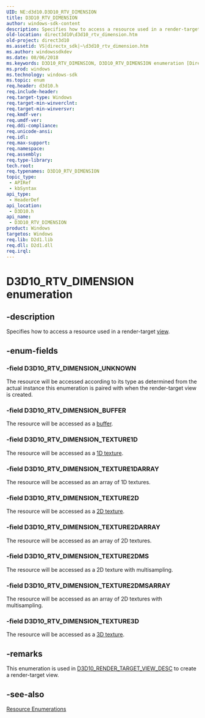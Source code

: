 ```yaml
---
UID: NE:d3d10.D3D10_RTV_DIMENSION
title: D3D10_RTV_DIMENSION
author: windows-sdk-content
description: Specifies how to access a resource used in a render-target view.
old-location: direct3d10\d3d10_rtv_dimension.htm
old-project: direct3d10
ms.assetid: VS|directx_sdk|~\d3d10_rtv_dimension.htm
ms.author: windowssdkdev
ms.date: 08/06/2018
ms.keywords: D3D10_RTV_DIMENSION, D3D10_RTV_DIMENSION enumeration [Direct3D 10], D3D10_RTV_DIMENSION_BUFFER, D3D10_RTV_DIMENSION_TEXTURE1D, D3D10_RTV_DIMENSION_TEXTURE1DARRAY, D3D10_RTV_DIMENSION_TEXTURE2D, D3D10_RTV_DIMENSION_TEXTURE2DARRAY, D3D10_RTV_DIMENSION_TEXTURE2DMS, D3D10_RTV_DIMENSION_TEXTURE2DMSARRAY, D3D10_RTV_DIMENSION_TEXTURE3D, D3D10_RTV_DIMENSION_UNKNOWN, d3d10/D3D10_RTV_DIMENSION, d3d10/D3D10_RTV_DIMENSION_BUFFER, d3d10/D3D10_RTV_DIMENSION_TEXTURE1D, d3d10/D3D10_RTV_DIMENSION_TEXTURE1DARRAY, d3d10/D3D10_RTV_DIMENSION_TEXTURE2D, d3d10/D3D10_RTV_DIMENSION_TEXTURE2DARRAY, d3d10/D3D10_RTV_DIMENSION_TEXTURE2DMS, d3d10/D3D10_RTV_DIMENSION_TEXTURE2DMSARRAY, d3d10/D3D10_RTV_DIMENSION_TEXTURE3D, d3d10/D3D10_RTV_DIMENSION_UNKNOWN, direct3d10.d3d10_rtv_dimension, ee7da179-55ef-38ba-f14d-1b95f3eb9520
ms.prod: windows
ms.technology: windows-sdk
ms.topic: enum
req.header: d3d10.h
req.include-header: 
req.target-type: Windows
req.target-min-winverclnt: 
req.target-min-winversvr: 
req.kmdf-ver: 
req.umdf-ver: 
req.ddi-compliance: 
req.unicode-ansi: 
req.idl: 
req.max-support: 
req.namespace: 
req.assembly: 
req.type-library: 
tech.root: 
req.typenames: D3D10_RTV_DIMENSION
topic_type:
 - APIRef
 - kbSyntax
api_type:
 - HeaderDef
api_location:
 - D3D10.h
api_name:
 - D3D10_RTV_DIMENSION
product: Windows
targetos: Windows
req.lib: D2d1.lib
req.dll: D2d1.dll
req.irql: 
---
```


# D3D10_RTV_DIMENSION enumeration


## -description


Specifies how to access a resource used in a render-target <a href="https://msdn.microsoft.com/library/windows/hardware/dn927297">view</a>.


## -enum-fields




### -field D3D10_RTV_DIMENSION_UNKNOWN

The resource will be accessed according to its type as determined from the actual instance this enumeration is paired with when the render-target view is created.


### -field D3D10_RTV_DIMENSION_BUFFER

The resource will be accessed as a <a href="https://msdn.microsoft.com/c5238a2f-d69d-4ce5-a5aa-66a6c18d5f69">buffer</a>.


### -field D3D10_RTV_DIMENSION_TEXTURE1D

The resource will be accessed as a <a href="https://msdn.microsoft.com/c5238a2f-d69d-4ce5-a5aa-66a6c18d5f69">1D texture</a>.


### -field D3D10_RTV_DIMENSION_TEXTURE1DARRAY

The resource will be accessed as an array of 1D textures.


### -field D3D10_RTV_DIMENSION_TEXTURE2D

The resource will be accessed as a <a href="https://msdn.microsoft.com/c5238a2f-d69d-4ce5-a5aa-66a6c18d5f69">2D texture</a>.


### -field D3D10_RTV_DIMENSION_TEXTURE2DARRAY

The resource will be accessed as an array of 2D textures.


### -field D3D10_RTV_DIMENSION_TEXTURE2DMS

The resource will be accessed as a 2D texture with multisampling.


### -field D3D10_RTV_DIMENSION_TEXTURE2DMSARRAY

The resource will be accessed as an array of 2D textures with multisampling.


### -field D3D10_RTV_DIMENSION_TEXTURE3D

The resource will be accessed as a <a href="https://msdn.microsoft.com/c5238a2f-d69d-4ce5-a5aa-66a6c18d5f69">3D texture</a>.


## -remarks



This enumeration is used in <a href="https://msdn.microsoft.com/05a8dcf3-c815-47f1-b51f-e382804b030b">D3D10_RENDER_TARGET_VIEW_DESC</a> to create a render-target view.




## -see-also




<a href="https://msdn.microsoft.com/c986b22c-2960-4571-98bc-028c9f41ec65">Resource Enumerations</a>
 

 


